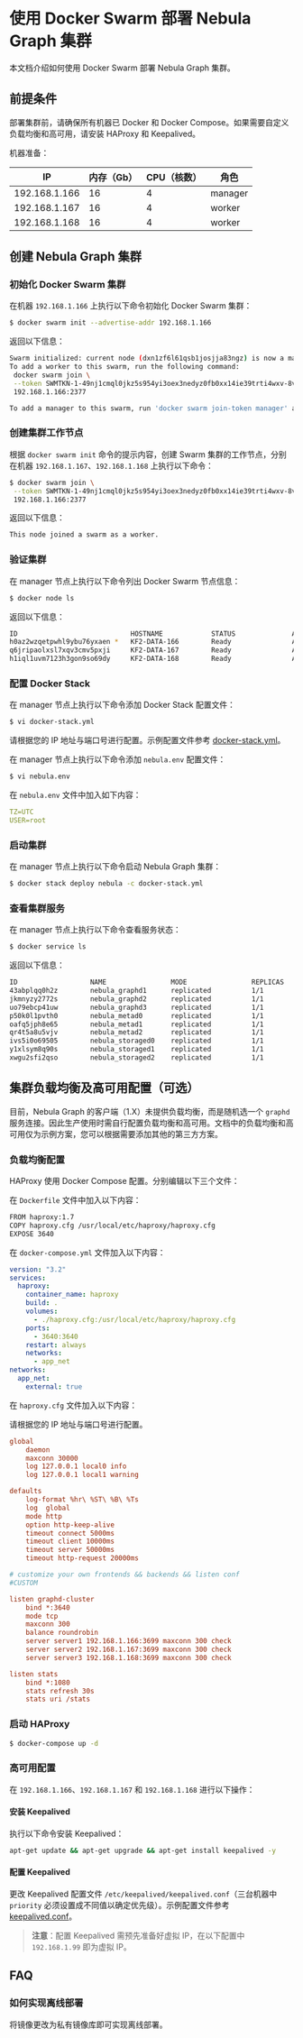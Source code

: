 # 使用 Docker Swarm 部署 Nebula Graph 集群

本文档介绍如何使用 Docker Swarm 部署 Nebula Graph 集群。

## 前提条件

部署集群前，请确保所有机器已 Docker 和 Docker Compose。如果需要自定义负载均衡和高可用，请安装 HAProxy 和 Keepalived。

机器准备：

| IP            | 内存（Gb） | CPU（核数） | 角色    |
| ------------- | ---------- | ----------- | ------- |
| 192.168.1.166 | 16         | 4           | manager |
| 192.168.1.167 | 16         | 4           | worker  |
| 192.168.1.168 | 16         | 4           | worker  |

## 创建 Nebula Graph 集群

### 初始化 Docker Swarm 集群

在机器 `192.168.1.166` 上执行以下命令初始化 Docker Swarm 集群：

```bash
$ docker swarm init --advertise-addr 192.168.1.166
```

返回以下信息：

```bash
Swarm initialized: current node (dxn1zf6l61qsb1josjja83ngz) is now a manager.
To add a worker to this swarm, run the following command:
 docker swarm join \
 --token SWMTKN-1-49nj1cmql0jkz5s954yi3oex3nedyz0fb0xx14ie39trti4wxv-8vxv8rssmk743ojnwacrr2e7c \
 192.168.1.166:2377

To add a manager to this swarm, run 'docker swarm join-token manager' and follow the instructions.
```

### 创建集群工作节点

根据 `docker swarm init` 命令的提示内容，创建 Swarm 集群的工作节点，分别在机器 `192.168.1.167`、`192.168.1.168` 上执行以下命令：

```bash
$ docker swarm join \
 --token SWMTKN-1-49nj1cmql0jkz5s954yi3oex3nedyz0fb0xx14ie39trti4wxv-8vxv8rssmk743ojnwacrr2e7c \
 192.168.1.166:2377
```

返回以下信息：

```bash
This node joined a swarm as a worker.
```

### 验证集群

在 manager 节点上执行以下命令列出 Docker Swarm 节点信息：

```bash
$ docker node ls
```

返回以下信息：

```bash
ID                            HOSTNAME            STATUS              AVAILABILITY        MANAGER STATUS      ENGINE VERSION
h0az2wzqetpwhl9ybu76yxaen *   KF2-DATA-166        Ready               Active              Reachable           18.06.1-ce
q6jripaolxsl7xqv3cmv5pxji     KF2-DATA-167        Ready               Active              Leader              18.06.1-ce
h1iql1uvm7123h3gon9so69dy     KF2-DATA-168        Ready               Active                                  18.06.1-ce
```

### 配置 Docker Stack

在 manager 节点上执行以下命令添加 Docker Stack 配置文件：

```bash
$ vi docker-stack.yml
```

请根据您的 IP 地址与端口号进行配置。示例配置文件参考 [docker-stack.yml](docker-stack.yml)。

在 manager 节点上执行以下命令添加 `nebula.env` 配置文件：

```bash
$ vi nebula.env
```

在 `nebula.env` 文件中加入如下内容：

```yml
TZ=UTC
USER=root
```

### 启动集群

在 manager 节点上执行以下命令启动 Nebula Graph 集群：

```bash
$ docker stack deploy nebula -c docker-stack.yml
```

### 查看集群服务

在 manager 节点上执行以下命令查看服务状态：

```bash
$ docker service ls
```

返回以下信息：

```bash
ID                  NAME                MODE                REPLICAS            IMAGE                            PORTS
43abplqq0h2z        nebula_graphd1      replicated          1/1                 vesoft/nebula-graphd:nightly
jkmnyzy2772s        nebula_graphd2      replicated          1/1                 vesoft/nebula-graphd:nightly
uo79ebcp41uw        nebula_graphd3      replicated          1/1                 vesoft/nebula-graphd:nightly
p50k0l1pvth0        nebula_metad0       replicated          1/1                 vesoft/nebula-metad:nightly
oafq5jph8e65        nebula_metad1       replicated          1/1                 vesoft/nebula-metad:nightly
qr4t5a8u5vjv        nebula_metad2       replicated          1/1                 vesoft/nebula-metad:nightly
ivs5i0o69505        nebula_storaged0    replicated          1/1                 vesoft/nebula-storaged:nightly
y1xlsym8q90s        nebula_storaged1    replicated          1/1                 vesoft/nebula-storaged:nightly
xwgu2sfi2qso        nebula_storaged2    replicated          1/1                 vesoft/nebula-storaged:nightly
```

## 集群负载均衡及高可用配置（可选）

目前，Nebula Graph 的客户端（1.X）未提供负载均衡，而是随机选一个 `graphd` 服务连接。因此生产使用时需自行配置负载均衡和高可用。文档中的负载均衡和高可用仅为示例方案，您可以根据需要添加其他的第三方方案。

### 负载均衡配置

HAProxy 使用 Docker Compose 配置。分别编辑以下三个文件：

在 `Dockerfile` 文件中加入以下内容：

```bash
FROM haproxy:1.7
COPY haproxy.cfg /usr/local/etc/haproxy/haproxy.cfg
EXPOSE 3640
```

在 `docker-compose.yml` 文件加入以下内容：

```yml
version: "3.2"
services:
  haproxy:
    container_name: haproxy
    build: .
    volumes:
      - ./haproxy.cfg:/usr/local/etc/haproxy/haproxy.cfg
    ports:
      - 3640:3640
    restart: always
    networks:
      - app_net
networks:
  app_net:
    external: true
```

在 `haproxy.cfg` 文件加入以下内容：

请根据您的 IP 地址与端口号进行配置。

```cfg
global
    daemon
    maxconn 30000
    log 127.0.0.1 local0 info
    log 127.0.0.1 local1 warning

defaults
    log-format %hr\ %ST\ %B\ %Ts
    log  global
    mode http
    option http-keep-alive
    timeout connect 5000ms
    timeout client 10000ms
    timeout server 50000ms
    timeout http-request 20000ms

# customize your own frontends && backends && listen conf
#CUSTOM

listen graphd-cluster
    bind *:3640
    mode tcp
    maxconn 300
    balance roundrobin
    server server1 192.168.1.166:3699 maxconn 300 check
    server server2 192.168.1.167:3699 maxconn 300 check
    server server3 192.168.1.168:3699 maxconn 300 check

listen stats
    bind *:1080
    stats refresh 30s
    stats uri /stats
```

### 启动 HAProxy

```bash
$ docker-compose up -d
```

### 高可用配置

在 `192.168.1.166`、`192.168.1.167` 和 `192.168.1.168` 进行以下操作：

#### 安装 Keepalived

执行以下命令安装 Keepalived：

```bash
apt-get update && apt-get upgrade && apt-get install keepalived -y
```

#### 配置 Keepalived

更改 Keepalived 配置文件 `/etc/keepalived/keepalived.conf`（三台机器中 `priority` 必须设置成不同值以确定优先级）。示例配置文件参考 [keepalived.conf](keepalived.conf)。

> **注意**：配置 Keepalived 需预先准备好虚拟 IP，在以下配置中 `192.168.1.99` 即为虚拟 IP。

## FAQ

### 如何实现离线部署

将镜像更改为私有镜像库即可实现离线部署。
